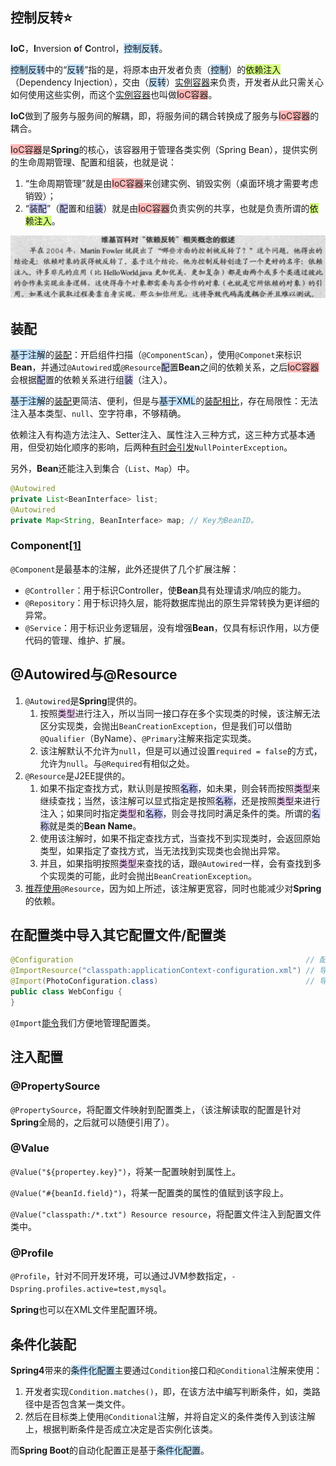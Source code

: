 ## 控制反转⭐

**IoC**，**I**nversion **o**f **C**ontrol，<span style=background:#c2e2ff>控制反转</span>。

<span style=background:#c2e2ff>控制反转</span>中的“<span style=background:#c2e2ff>反转</span>”指的是，将原本由开发者负责（<span style=background:#c2e2ff>控制</span>）的<span style=background:#d4fe7f>依赖注入</span>（Dependency Injection），交由（<span style=background:#c2e2ff>反转</span>）<u>实例容器</u>来负责，开发者从此只需关心如何使用这些实例，而这个<u>实例容器</u>也叫做<span style=background:#ffb8b8>IoC容器</span>。

**IoC**做到了服务与服务间的解耦，即，将服务间的耦合转换成了服务与<span style=background:#ffb8b8>IoC容器</span>的耦合。

<span style=background:#ffb8b8>IoC容器</span>是**Spring**的核心，该容器用于管理各类实例（Spring Bean），提供实例的生命周期管理、配置和组装，也就是说：

1. “生命周期管理”就是由<span style=background:#ffb8b8>IoC容器</span>来创建实例、销毁实例（桌面环境才需要考虑销毁）；
2. “<span style=background:#c9ccff>装配</span>”（<span style=background:#c9ccff>配</span>置和组<span style=background:#c9ccff>装</span>）就是由<span style=background:#ffb8b8>IoC容器</span>负责实例的共享，也就是负责所谓的<span style=background:#d4fe7f>依赖注入</span>。

![](../images/5/inversion-of-control.png)



## 装配

<span style=background:#c2e2ff>基于注解</span>的<u>装配</u>：开启组件扫描（`@ComponentScan`），使用`@Componet`来标识**Bean**，并通过`@Autowired`或`@Resource`<span style=background:#c9ccff>配</span>置**Bean**之间的依赖关系，之后<span style=background:#ffb8b8>IoC容器</span>会根据<span style=background:#c9ccff>配</span>置的依赖关系进行组<span style=background:#c9ccff>装</span>（注入）。

<span style=background:#c2e2ff>基于注解</span>的<u>装配</u>更简洁、便利，但是与<span style=background:#c2e2ff>基于XML</span>的<u>装配</u>[相比](https://wiki.jikexueyuan.com/project/spring/dependency-injection.html)，存在局限性：无法注入基本类型、`null`、空字符串，不够精确。

依赖注入有构造方法注入、Setter注入、属性注入三种方式，这三种方式基本通用，但受初始化顺序的影响，后两种[有时会引发](https://blog.csdn.net/qq_28163609/article/details/108769977)`NullPointerException`。

另外，**Bean**还能注入到集合（`List`、`Map`）中。

```java
@Autowired
private List<BeanInterface> list;
@Autowired
private Map<String, BeanInterface> map; // Key为BeanID。
```

### Component[[1]](https://github.com/giantray/stackoverflow-java-top-qa/blob/master/contents/whats-the-difference-between-component-repository-service-annotations-in.md)

`@Component`是最基本的注解，此外还提供了几个扩展注解：

- `@Controller`：用于标识Controller，使**Bean**具有处理请求/响应的能力。
- `@Repository`：用于标识持久层，能将数据库抛出的原生异常转换为更详细的异常。
- `@Service`：用于标识业务逻辑层，没有增强**Bean**，仅具有标识作用，以方便代码的管理、维护、扩展。



## @Autowired与@Resource

1. `@Autowired`是**Spring**提供的。
   1. 按照<span style=background:#f8d2ff>类型</span>进行注入，所以当同一接口存在多个实现类的时候，该注解无法区分实现类，会抛出`BeanCreationException`，但是我们可以借助`@Qualifier`（ByName）、`@Primary`注解来指定实现类。
   2. 该注解默认不允许为`null`，但是可以通过设置`required = false`的方式，允许为`null`。与`@Required`有相似之处。
2. `@Resource`是J2EE提供的。
   1. 如果不指定查找方式，默认则是按照<span style=background:#c9ccff>名称</span>，如未果，则会转而按照<span style=background:#f8d2ff>类型</span>来继续查找；当然，该注解可以显式指定是按照<span style=background:#c9ccff>名称</span>，还是按照<span style=background:#f8d2ff>类型</span>来进行注入；如果同时指定<span style=background:#f8d2ff>类型</span>和<span style=background:#c9ccff>名称</span>，则会寻找同时满足条件的类。所谓的<span style=background:#c9ccff>名称</span>就是类的**Bean Name**。
   2. 使用该注解时，如果不指定查找方式，当查找不到实现类时，会返回原始类型，如果指定了查找方式，当无法找到实现类也会抛出异常。
   3. 并且，如果指明按照<span style=background:#f8d2ff>类型</span>来查找的话，跟`@Autowired`一样，会有查找到多个实现类的可能，此时会抛出`BeanCreationException`。
3. [推荐使用](https://www.zhihu.com/question/39356740/answer/1907479772)`@Resource`，因为如上所述，该注解更宽容，同时也能减少对**Spring**的依赖。



## 在配置类中导入其它配置文件/配置类

```java
@Configuration													  // 配置类
@ImportResource("classpath:applicationContext-configuration.xml") // 导入配置文件
@Import(PhotoConfiguration.class)								  // 导入配置类
public class WebConfigu {
}
```

`@Import`[能令](https://www.baeldung.com/spring-import-annotation)我们方便地管理配置类。



## 注入配置

### @PropertySource

`@PropertySource`，将配置文件映射到配置类上，（该注解读取的配置是针对**Spring**全局的，之后就可以随便引用了）。

### @Value

`@Value("${propertey.key}")`，将某一配置映射到属性上。

`@Value("#{beanId.field}")`，将某一配置类的属性的值赋到该字段上。

`@Value("classpath:/*.txt") Resource resource`，将配置文件注入到配置文件类中。

### @Profile

`@Profile`，针对不同开发环境，可以通过JVM参数指定，`-Dspring.profiles.active=test,mysql`。

**Spring**也可以在XML文件里配置环境。



## 条件化装配

**Spring4**带来的<span style=background:#c2e2ff>条件化配置</span>主要通过`Condition`接口和`@Conditional`注解来使用：

1. 开发者实现`Condition.matches()`，即，在该方法中编写判断条件，如，类路径中是否包含某一类文件。
2. 然后在目标类上使用`@Conditional`注解，并将自定义的条件类传入到该注解上，根据判断条件是否成立决定是否实例化该类。

而**Spring Boot**的自动化配置正是基于<span style=background:#c2e2ff>条件化配置</span>。

